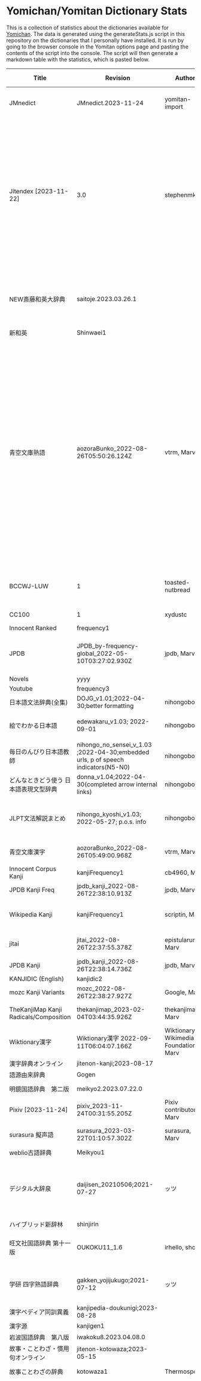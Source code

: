 # Yomichan/Yomitan Dictionary Stats

This is a collection of statistics about the dictionaries available for [Yomichan](https://foosoft.net/projects/yomichan/). The data is generated using the generateStats.js script in this repository on the dictionaries that I personally have installed. It is run by going to the browser console in the Yomitan options page and pasting the contents of the script into the console. The script will then generate a markdown table with the statistics, which is pasted below.

| Title | Revision | Author | URL | Description | Attribution | Entry Count |
| ----- | -------- | ------ | --- | ----------- | ----------- | ----------- |
| JMnedict | JMnedict.2023-11-24 | yomitan-import | https://github.com/themoeway/yomitan-import |  | This publication has included material from the JMdict (EDICT, etc.) dictionary files in accordance with the licence provisions of the Electronic Dictionaries Research Group. See http://www.edrdg.org/ | 666044 |
| Jitendex [2023-11-22] | 3.0 | stephenmk | jitendex.org |  | © CC BY-SA 4.0 Stephen Kraus 2023<br /><br />You are free to use, modify, and redistribute Jitendex files under the terms of the Creative Commons Attribution-ShareAlike License (V4.0)<br /><br />Jitendex includes material from several copyrighted sources in compliance with the terms and conditions of those projects.<br /><br />• JMdict (EDICT, etc.) dictionary data is provided by the Electronic Dictionaries Research Group. Visit edrdg.org for more information.<br />• Example sentences (Japanese and English) are provided by Tatoeba (https://tatoeba.org/). This data is licensed CC BY 2.0 FR.<br />• Positional information for the furigana displayed in headwords is provided by the JmdictFurigana project. This data is distributed under a Creative Commons Attribution-ShareAlike License. | 290094 |
| NEW斎藤和英大辞典 | saitoje.2023.03.26.1 |  |  | Tip: use custom CSS to control how many example sentences are displayed<br /><br />[data-dictionary="NEW斎藤和英大辞典"] ul.gloss-sc-ul>li:nth-child(n+5) {<br />  display: none;<br />} |  | 47504 |
| 新和英 | Shinwaei1 |  |  |  |  | 152202 |
| 青空文庫熟語 | aozoraBunko_2022-08-26T05:50:26.124Z | vtrm, Marv | https://www.aozora.gr.jp | Rank-based jukugo frequencies made from Aozora Bunko<br />Data from https://vtrm.net/japanese/kanji-jukugo-frequency/en<br />Created with https://github.com/MarvNC/yomichan-dictionaries<br />Caveats:<br />Jukugo which are absent from the dictionary entries are not reported in the data since the software has no way of knowing whether it encountered a legitimate jukugo or merely a juxtaposition of several words (e.g. when two or more nouns are combined together to form a new noun, or when a jukugo is used as an adverb).<br /><br />Sometimes a compound word can be either a Sino-Japanese jukugo read in on’yomi, or a native Japanese word read in kun’yomi and sometimes accompanied with okurigana. For example, 蹌踉 can either be a taru-adjective or to-adverb of Chinese origin read そうろう, or the root of a Japanese verb whose dictionary form is 蹌踉めく and which is read よろめく. Keep in mind that the program I wrote doesn’t parse kana and doesn’t try to disambiguate kanji readings. Consequently, occurrences of 蹌踉 read そうろう and 蹌踉 read よろ aren’t distinguished and are grouped together in the statistics. So if you look at the data for kanji 蹌, the line corresponding to 蹌踉 refers to all occurrences of 蹌踉 in the corpus, whatever their respective readings is.<br /><br />Due to the parsing method used and to the imperfect nature of Chinese characters word segmentation algorithms, there is a small (negligible but non-zero) number of false positives and missed out words. | 青空文庫 | 169623 |
| BCCWJ-LUW | 1 | toasted-nutbread | https://github.com/toasted-nutbread/yomichan-bccwj-frequency-dictionary | Long unit word frequencies from the Balanced Corpus of Contemporary Written Japanese (BCCWJ). | Copyright National Institute for Japanese Language and Linguistics<br /><br />https://pj.ninjal.ac.jp/corpus_center/bccwj/en/freq-list.html | 824594 |
| CC100 | 1 | xydustc |  | Sudachipy Mode B & fugashi parsed CC100 datasaet, filtered by dictionaries |  | 160836 |
| Innocent Ranked | frequency1 |  |  |  |  | 280000 |
| JPDB | JPDB_by-frequency-global_2022-05-10T03:27:02.930Z | jpdb, Marv | https://jpdb.io | Generated via userscript: https://github.com/MarvNC/jpdb-freq-list<br />    ㋕ is used to indicate a frequency for a hiragana reading.<br />    ❌ is used to indicate that a term does not appear in the JPDB corpus. |  | 515231 |
| Novels | yyyy |  |  |  |  | 269987 |
| Youtube | frequency3 |  |  |  |  | 187053 |
| 日本語文法辞典(全集) | DOJG_v1.01;2022-04-30;better formatting | nihongobongo |  | DOJG-allVols | DOJG | 535 |
| 絵でわかる日本語 | edewakaru_v1.03; 2022-09-01 | nihongobongo | https://github.com/aiko-tanaka/Grammar-Dictionaries/ | 日本語文法・自動詞他動詞・口語形・間違えやすい日本語・擬音語・擬態語などを「絵」で説明します。日本語を勉強している人のためのブログです. | https://www.edewakaru.com/archives/cat_179055.html | 1248 |
| 毎日のんびり日本語教師 | nihongo_no_sensei_v_1.03 ;2022-04-30;embedded urls, p of speech indicators(N5-N0) | nihongobongo | https://nihongonosensei.net/?page_id=10246 | term bank 1 contains N1, bank 2 N2, etc...中国の大学で日本語教師をしています。日本語教育能力検定試験の解説、対策講座、中国での生活や授業、日本語の文法の説明をしています。 | nihongo_no_sensei | 1479 |
| どんなときどう使う 日本語表現文型辞典 | donna_v1.04;2022-04-30(completed arrow internal links) | nihongobongo | https://itazuraneko.neocities.org/grammar/donnatoki.html | A well regarded grammar reference covering grammar points through N5 to N1 of the 日本語能力試験. | itazuraneko | 1082 |
| JLPT文法解説まとめ | nihongo_kyoshi_v1.03; 2022-05-27; p.o.s. info | nihongobongo | https://nihongokyoshi-net.com/jlpt-grammars/ | このページでは、JLPTに登場する文型を紹介しています。JLPTのレベル毎に５０音順で並べています。<br /><br /> how to use:https://github.com/aiko-tanaka/Grammar-Dictionaries/ | 日本語NET | 628 |
| 青空文庫漢字 | aozoraBunko_2022-08-26T05:49:00.968Z | vtrm, Marv | https://www.aozora.gr.jp/ | Rank-based kanji frequency data from the Aozora Bunko<br />Data from https://vtrm.net/japanese/kanji-jukugo-frequency/en<br />Created with https://github.com/MarvNC/yomichan-dictionaries | 青空文庫 | 8488 |
| Innocent Corpus Kanji | kanjiFrequency1 | cb4960, Marv | https://web.archive.org/web/20190309073023/https://forum.koohii.com/thread-9459.html#pid168613 | Rank-based kanji frequency data from the innocent corpus<br />Modified by https://github.com/MarvNC/yomichan-dictionaries | Innocent Corpus Novels | 6430 |
| JPDB Kanji Freq | jpdb_kanji_2022-08-26T22:38:10.913Z | jpdb, Marv | https://jpdb.io | Rank-based kanji frequency data from JPDB<br />Created with https://github.com/MarvNC/yomichan-dictionaries | jpdb | 6494 |
| Wikipedia Kanji | kanjiFrequency1 | scriptin, Marv | https://ja.wikipedia.org/wiki/%E3%83%A1%E3%82%A4%E3%83%B3%E3%83%9A%E3%83%BC%E3%82%B8 | Rank-based kanji frequency data from a May 2015 dump of Japanese Wikipedia.<br />Data from https://github.com/scriptin/kanji-frequency<br />Modified by https://github.com/MarvNC/yomichan-dictionaries | JA Wikipedia | 20932 |
| jitai | jitai_2022-08-26T22:37:55.378Z | epistularum, Marv | https://github.com/epistularum/jitai | Data about 新字体/旧字体 and 標準字体/許容字体 in comparison to each other.<br />Created with https://github.com/MarvNC/yomichan-dictionaries |  | 1174 |
| JPDB Kanji | jpdb_kanji_2022-08-26T22:38:14.736Z | jpdb, Marv | https://jpdb.io | Kanji data from JPDB<br />Created with https://github.com/MarvNC/yomichan-dictionaries | jpdb | 6494 |
| KANJIDIC (English) | kanjidic2 |  |  |  |  | 10350 |
| mozc Kanji Variants | mozc_2022-08-26T22:38:27.927Z | Google, Marv | https://github.com/google/mozc | Data about kanji variants from Google's Japanese IME, mozc.<br />Created with https://github.com/MarvNC/yomichan-dictionaries | Google | 1317 |
| TheKanjiMap Kanji Radicals/Composition | thekanjimap_2023-02-04T03:44:35.926Z | thekanjimap, Marv | https://thekanjimap.com | Radical entries and kanji decomposition/compositions from thekanjimap.com.<br />  Created with https://github.com/MarvNC/yomichan-dictionaries | thekanjimap | 6911 |
| Wiktionary漢字 | Wiktionary漢字 2022-09-11T06:04:07.166Z | Wiktionary, Wikimedia Foundation, Marv | https://ja.wiktionary.org/wiki/%E3%82%AB%E3%83%86%E3%82%B4%E3%83%AA:%E6%BC%A2%E5%AD%97 | Kanji data from ja.wiktionary.org.<br />Parsed/converted by https://github.com/MarvNC/yomichan-dictionaries | JA Wiktionary | 18122 |
| 漢字辞典オンライン | jitenon-kanji;2023-08-17 |  | https://kanji.jitenon.jp/ |  | © 2014-2023  漢字辞典オンライン | 27693 |
| 語源由来辞典 | Gogen |  |  |  |  | 2795 |
| 明鏡国語辞典　第二版 | meikyo2.2023.07.22.0 |  |  | ▼ non-jōyō kanji<br />▽ jōyō kanji used with a non-standard reading |  | 73068 |
| Pixiv [2023-11-24] | pixiv_2023-11-24T00:31:55.205Z | Pixiv contributors, Marv | https://dic.pixiv.net/ | Article summaries scraped from pixiv, 531859 entries included.<br />Created with https://github.com/MarvNC/yomichan-dictionaries | Pixiv | 531855 |
| surasura 擬声語 | surasura_2023-03-22T01:10:57.302Z | surasura, Marv | http://sura-sura.com/ | Onomatopoeia info from http://sura-sura.com/<br />Parsed/converted by https://github.com/MarvNC/yomichan-dictionaries | surasura | 1422 |
| weblio古語辞典 | Meikyou1 |  |  |  |  | 47958 |
| デジタル大辞泉 | daijisen_20210506;2021-07-27 | ッツ | https://dictionary.goo.ne.jp | 30万4千項目以上（2021年04月現在）を収録、言葉の集大成といえる大型国語辞典。年3回。定期更新を行い、最新の項目と日々修正される最新のデータを提供しています。 | 監修：松村明<br />編集委員：池上秋彦、金田弘、杉崎一雄、鈴木丹士郎、中嶋尚、林巨樹、飛田良文<br />編集協力：田中牧郎、曽根脩<br /><br />© Shogakukan Inc.<br />https://daijisen.jp | 527290 |
| ハイブリッド新辞林 | shinjirin |  |  |  |  | 140879 |
| 旺文社国語辞典 第十一版 | OUKOKU11_1.6 | irhello, shoui | https://learnjapanese.moe | <================================<br />的確さ、わかりやすさを追求！<br />王道の国語辞典をYomichanで検索！<br /><================================ | Ⓒ 2013 旺文社 株式会社 <br /> https://www.obunsha.co.jp/pr/oukoku/ | 92217 |
| 学研 四字熟語辞典 | gakken_yojijukugo;2021-07-12 | ッツ | https://dictionary.goo.ne.jp | 難解な四字熟語も理解できるように、また、手軽に調べられるように、四字熟語を広く捉え約2700項目を収録。文学作品の用例が豊富で、注記や類義語、対義語も充実。検定試験やクロスワードにも使えます。 | 編集：学研<br /><br />© Gakken<br />https://hon.gakken.jp | 5484 |
| 漢字ペディア同訓異義 | kanjipedia-doukunigi;2023-08-28 |  | https://www.kanjipedia.jp/sakuin/doukunigi/ | Scraped from kanjipedia 2023-08-28 | © 公益財団法人 日本漢字能力検定協会 | 966 |
| 漢字源 | kanjigen1 |  |  |  |  | 48085 |
| 岩波国語辞典　第八版 | iwakoku8.2023.04.08.0 |  |  |  |  | 76625 |
| 故事・ことわざ・慣用句オンライン | jitenon-kotowaza;2023-05-15 |  | https://kotowaza.jitenon.jp/ |  | © 2014-2023  故事・ことわざ・慣用句辞典オンライン | 8513 |
| 故事ことわざの辞典 | kotowaza1 | Thermospore |  | Generated using the current version of Yomichan Import as of March 7th, 2021, then hex edited to remove excessive whitespace |  | 15577 |
| 広辞苑 第七版 | 3 | shoui520 & Thermospore | https://github.com/Thermospore/koj72yomi | If you find any bugs or things to be improved, don't hesitate to post an issue on the github repo!<br /><br />--- rev.BETA1 ---<br />・Initial testing release<br /><br />--- rev.BETA2 ---<br />・Minor gaiji and PoS adjustments<br />・Added PoS for phrases (ex ○席末を汚す)<br />・Extracted readings for ALPH entries (ex 5W1H or DoS)<br />・Cleaned out some empty quotes in the structured content<br />・Stripped out loan source words (ex "class" being listed as kanji for クラス)<br /><br />--- rev.1 ---<br />・Initial public release<br />・Minor adjustment to loan source stripping<br />・Fixed some errors in the gaiji map<br /><br />--- rev.2 ---<br />・Add support for 圏点 (ex in くつ‐かぶり 【沓冠】)<br />・Some disambiguation info is now extracted (ex you can now see（音節）and（感動詞）in the entries for "あ")<br />・Use structured content for <br> instead of \n<br />・Add margins to make hierarchical entries more readable, and adjust icons to suit (ex つう・ずる 【通ずる】)<br />・The alph icon is now supported (ex W-VHS)<br />・Removed the "oyko_link" section, as it was redundant (details/discussion: https://github.com/FooSoft/yomichan/issues/1910 )<br /><br />--- rev.3 ---<br />・All photos, diagrams, and mathematical figures are now supported! (see せいき‐きょくせん 【正規曲線】for an example of the math figs)<br />・Add tooltips to see the path + filename of gaiji/images<br />・Expand and improve gaiji mapping (thanks epistularum)<br />・Use relative font-size instead of absolute for sub/superscript (thanks stephenmk)<br /><br />--- Upcoming (maybe...) ---<br />・Detect kanji forms mentioned in the body of the entry (ex「波乱」とも書く in は‐らん 【波瀾】)<br />・Functional xrefs? ( https://github.com/FooSoft/yomichan/pull/2089 )<br />・Further expand gaiji map<br />・etc absurdly obscure/minor formatting improvements | http://kojien.iwanami.co.jp/ | 257602 |
| 国語辞典オンライン | jitenon-kokugo;2023-05-13 |  | https://kokugo.jitenon.jp/ |  | © 2014-2023  国語辞典オンライン | 44970 |
| 三省堂国語辞典　第八版 | sankoku8;2023-07-19 |  |  |  | © Sanseido Co., LTD. 2021 | 93091 |
| 使い方の分かる 類語例解辞典 | tsukaikatanowakaru-2023-08-09 | 小学館辞典編集部 | https://dictionary.goo.ne.jp/thsrs/ | Scraped from dictionary.goo.ne.jp 2023-08-09 | 使い方の分かる 類語例解辞典 | 17350 |
| 四字熟語辞典オンライン | jitenon-yoji;2023-05-14 |  | https://yoji.jitenon.jp/ |  | © 2012-2023  四字熟語辞典オンライン | 7782 |
| 実用日本語表現辞典 | jitsuyou;2023-08-15 |  | http://www.practical-japanese.com/ | Added conjugation |  | 55379 |
| 新語時事用語辞典 | shingojijiyougojiten;2023-08-14 |  | http://www.breaking-news-words.com/ | 新聞やテレビで話題に上った、新語および時事的なキーワードを解説しています。 Added conjugation |  | 18294 |
| 新選国語辞典　第十版 | shinsenkoku10;2023-08-07 |  | https://www.shogakukan.co.jp/books/09501409 | Add custom CSS for enhanced formatting<br /><br />li[data-dictionary^='新選国語辞典'] th,<br />span[data-sc-shinsenkoku10='warichu'] {<br />white-space: nowrap;<br />}<br />span[data-sc-shinsenkoku10='red'] {<br />color: #e5007f;<br />} | © Shogakukan Inc. 2022 | 127191 |
| 新明解国語辞典　第八版 | smk8;2023-07-09 |  |  |  | © Sanseido Co., LTD. 2020 | 100593 |
| 新明解四字熟語辞典 | shinmeikai_yojijukugo;2021-07-12 | ッツ | https://dictionary.goo.ne.jp | 業界最大語数を誇る「新明解四字熟語辞典」より厳選。座右の銘や新年の抱負に使える四字熟語約2000項目を収録しています。就活のエントリーシートやスピーチなど、日常生活のさまざまな場面で役立ちます。 | 編集：三省堂<br /><br />© SANSEIDO Co.<br />https://dictionary.sanseido-publ.co.jp | 4194 |
| 精選版　日本国語大辞典 | seisenban3 |  |  |  |  | 286365 |
| 全国方言辞典 | zenkokuhougenjiten-2023-08-12 | goo | https://dictionary.goo.ne.jp/dialect/ | Scraped from dictionary.goo.ne.jp 2023-08-12 | 全国方言辞典 | 3738 |
| 大辞林　第四版 | daijirin2;2023-07-10 |  |  |  | © Sanseido Co., LTD. 2019 | 334751 |
| 日本語俗語辞書 | 1 | Kartoffel |  | I'll only say anything in the presence of my advocate | http://zokugo-dict.com/ | 4354 |
| 複合語起源 | 複合語起源_2022-08-26T22:38:51.046Z | 名無し, 名無し, seanblue, Marv | https://github.com/MarvNC/yomichan-dictionaries | Sources:<br />https://jbbs.shitaraba.net/bbs/read.cgi/study/10958/1299762655<br />https://academy6.5ch.net/test/read.cgi/gengo/1228873581<br />https://community.wanikani.com/t/special-kanji-words-derived-from-other-words/35655<br /><br />Created with https://github.com/MarvNC/yomichan-dictionaries |  | 222 |
| 大辞林第四版 | pitch_1.0.1.1 | コツ | https://kotu.io | For accurate pronunciation (vowel elongation etc..) and comparisons across multiple modern and historical dictionaries visit the linked URL. |  | 152193 |
| 大辞泉 | pitch_1.0.0.1 | コツ | https://kotu.io | For accurate pronunciation (vowel elongation etc..) and comparisons across multiple modern and historical dictionaries visit the linked URL. |  | 88089 |
| NHK | pitch_1.0.1.1 | コツ | https://kotu.io | For accurate pronunciation (vowel elongation etc..) and comparisons across multiple modern and historical dictionaries visit the linked URL. |  | 73100 |
| CantoDict | cantodict_2023-04-25T22:55:55.715Z | CantoDict contributors, Marv | http://www.cantonese.sheik.co.uk/ | CantoDict was a Cantonese-English dictionary created and maintained by public contributors. It was abandoned, but the data was archived thanks to awong-dev at https://github.com/awong-dev/cantodict-archive.<br />Created with https://github.com/MarvNC/yomichan-dictionaries | CantoDict contributors | 86570 |
| Canto CEDICT | 20240412 |  |  |  |  | 105347 |
| CC-Canto | 20240412 |  |  |  |  | 34335 |
| CE Wiktionary | 20240412 |  |  |  |  | 142685 |
| Words.hk C-C FS | 20240412 |  |  |  |  | 50061 |
| Words.hk C-E FS | 20240412 |  |  |  |  | 50064 |
| HSK | HSK_2023-06-20 | Chinese Ministry of Education, Andy Burke, Michel | https://github.com/andycburke/HSK-3.0-Word-List | This frequency list is based on the new HSK word list (HSK 3.0, 2021). It is taken from Andy Burke's github post, which is itself taken from the Chinese Ministry of Education's original pdf. Levels 7 to 9 are not delineated | Chinese Ministry of Education | 11107 |
| BLCUcoll | zhfreq_coll_2023-06-20 | Beijing Language and Culture University compiled the data, BearXiong converted it for Pleco, nadavspi and Michel converted it for yomichan | https://www.chinese-forums.com/forums/topic/56816-sharing-a-pleco-word-frequency-user-dictionary/ | This frequency list is taken from BearXiong's post on chinese-forums.com. The data itself comes from the 15 billion character corpus compiled by the Beijing Language and Culture university. | Beijing Language and Culture University | 91797 |
| BLCUlit | zhfreq_lit_2023-06-20 | Beijing Language and Culture University compiled the data, BearXiong converted it for Pleco, nadavspi and Michel converted it for yomichan | https://www.chinese-forums.com/forums/topic/56816-sharing-a-pleco-word-frequency-user-dictionary/ | This frequency list is taken from BearXiong's post on chinese-forums.com. The data itself comes from the 15 billion character corpus compiled by the Beijing Language and Culture university. | Beijing Language and Culture University | 90580 |
| BLCUmixed | zhfreq_mixed_2023-06-20 | Beijing Language and Culture University compiled the data, BearXiong converted it for Pleco, nadavspi and Michel converted it for yomichan | https://www.chinese-forums.com/forums/topic/56816-sharing-a-pleco-word-frequency-user-dictionary/ | This frequency list is taken from BearXiong's post on chinese-forums.com. The data itself comes from the 15 billion character corpus compiled by the Beijing Language and Culture university. | Beijing Language and Culture University | 98089 |
| BLCUnews | zhfreq_news_2023-06-20 | Beijing Language and Culture University compiled the data, BearXiong converted it for Pleco, nadavspi and Michel converted it for yomichan | https://www.chinese-forums.com/forums/topic/56816-sharing-a-pleco-word-frequency-user-dictionary/ | This frequency list is taken from BearXiong's post on chinese-forums.com. The data itself comes from the 15 billion character corpus compiled by the Beijing Language and Culture university. | Beijing Language and Culture University | 91690 |
| BLCUsci | zhfreq_sci_2023-06-20 | Beijing Language and Culture University compiled the data, BearXiong converted it for Pleco, nadavspi and Michel converted it for yomichan | https://www.chinese-forums.com/forums/topic/56816-sharing-a-pleco-word-frequency-user-dictionary/ | This frequency list is taken from BearXiong's post on chinese-forums.com. The data itself comes from the 15 billion character corpus compiled by the Beijing Language and Culture university. | Beijing Language and Culture University | 92779 |
| SUBTLEX-CH | zhfreq_subs_2023-06-20 | University of Ghent compiled the data, BearXiong converted it for Pleco, nadavspi and Michel converted it for yomichan | https://www.chinese-forums.com/forums/topic/56816-sharing-a-pleco-word-frequency-user-dictionary/ | This frequency list is taken from BearXiong's post on chinese-forums.com. The subtitles category is based on SUBTLEX, a frequency list compiled by the university of Ghent, Belgium. | University of Ghent | 62096 |
| ZH Wiktionary Hanzi | ZH_Wikt_Hanzi2023-03-05T21:01:41.039Z | Wiktionary, Wikimedia Foundation, Marv | https://zh.wiktionary.org/wiki/Category:%E6%BC%A2%E5%AD%97%E5%AD%97%E5%85%83 | Hanzi data scraped from zh.wiktionary.org<br />Parsed/converted by https://github.com/MarvNC/yomichan-dictionaries | ZH Wiktionary | 97641 |
| CEDICT | cc_cedict_14_3_2021 |  |  |  |  | 193931 |
| Wenlin ABC | 2023-07-17 | Wenlin Institute, rduwjjnh | https://wenlin.co/wow/Project:Ci | Published in July 2003 and revised through 2005, the Wenlin ABC Chinese-English Comprehensive Dictionary was produced by the Wenlin Institude in cooperation with the ABC Chinese Dictionary Series Project at the University of Hawaii. It contains over 196,000 entries. | Wenlin Institute | 207289 |
| 中日大辞典　第二版 | chuunichi1 |  |  |  |  | 146381 |
| 漢語大詞典 | 漢語大詞典_1 |  |  |  |  | 550544 |
| 牛津英汉汉英词典 | lix 2 |  |  |  |  | 74663 |
| 五南國語活用辭典 | lix 1 |  |  |  |  | 59935 |
| 萌典 | lix 1 pinyin |  |  |  |  | 164269 |
| 萌典国语辞典 | chrono7_moedict |  |  |  |  | 266956 |
| 兩岸詞典 | 兩岸詞典_1 |  |  |  |  | 163091 |
| 譯典通英漢雙向字典 | lix 2 |  |  |  |  | 30973 |
| 现代汉语规范词典 | lix 1 |  |  |  |  | 72841 |
